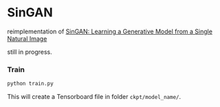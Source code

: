 # SinGAN

reimplementation of [SinGAN: Learning a Generative Model from a Single Natural Image
](https://arxiv.org/abs/1905.01164)

still in progress.

### Train
```bash
python train.py
```

This will create a Tensorboard file in folder `ckpt/model_name/`.
